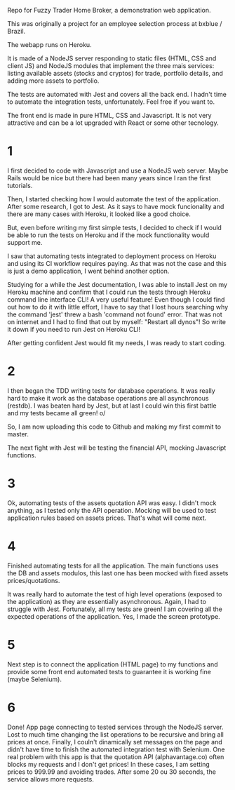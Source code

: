 Repo for Fuzzy Trader Home Broker, a demonstration web application.

This was originally a project for an employee selection process at bxblue / Brazil.

The webapp runs on Heroku.

It is made of a NodeJS server responding to static files (HTML, CSS and client JS) and NodeJS modules that implement the three mais services: listing available assets (stocks and cryptos) for trade, portfolio details, and adding more assets to portfolio.

The tests are automated with Jest and covers all the back end. I hadn't time to automate the integration tests, unfortunately. Feel free if you want to.

The front end is made in pure HTML, CSS and Javascript. It is not very attractive and can be a lot upgraded with React or some other tecnology.

# 1
I first decided to code with Javascript and use a NodeJS web server. Maybe Rails would be nice but there had been many years since I ran the first tutorials.

Then, I started checking how I would automate the test of the application. After some research, I got to Jest. As it says to have mock funcionality and there are many cases with Heroku, it looked like a good choice.

But, even before writing my first simple tests, I decided to check if I would be able to run the tests on Heroku and if the mock functionality would support me.

I saw that automating tests integrated to deployment process on Heroku and using its CI workflow requires paying. As that was not the case and this is just a demo application, I went behind another option.

Studying for a while the Jest documentation, I was able to install Jest on my Heroku machine and confirm that I could run the tests through Heroku command line interface CLI! A very useful feature! Even though I could find out how to do it with little effort, I have to say that I lost hours searching why the command 'jest' threw a bash 'command not found' error. That was not on internet and I had to find that out by myself: "Restart all dynos"! So write it down if you need to run Jest on Heroku CLI!

After getting confident Jest would fit my needs, I was ready to start coding.

# 2
I then began the TDD writing tests for database operations. It was really hard to make it work as the database operations are all asynchronous (restdb). I was beaten hard by Jest, but at last I could win this first battle and my tests became all green! o/

So, I am now uploading this code to Github and making my first commit to master.

The next fight with Jest will be testing the financial API, mocking Javascript functions.

# 3
Ok, automating tests of the assets quotation API was easy. I didn't mock anything, as I tested only the API operation. Mocking will be used to test application rules based on assets prices. That's what will come next.

# 4
Finished automating tests for all the application. The main functions uses the DB and assets modulos, this last one has been mocked with fixed assets prices/quotations.

It was really hard to automate the test of high level operations (exposed to the application) as they are essentially asynchronous. Again, I had to struggle with Jest. Fortunately, all my tests are green! I am covering all the expected operations of the application. Yes, I made the screen prototype.

# 5
Next step is to connect the application (HTML page) to my functions and provide some front end automated tests to guarantee it is working fine (maybe Selenium).

# 6
Done! App page connecting to tested services through the NodeJS server. Lost to much time changing the list operations to be recursive and bring all prices at once.
Finally, I couln't dinamically set messages on the page and didn't have time to finish the automated integration test with Selenium.
One real problem with this app is that the quotation API (alphavantage.co) often blocks my requests and I don't get prices! In these cases, I am setting prices to 999.99 and avoiding trades. After some 20 ou 30 seconds, the service allows more requests.

